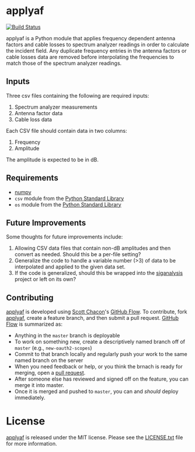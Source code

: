 # applyaf

[![Build Status][travis image]][travis link]

applyaf is a Python module that applies frequency dependent antenna
factors and cable losses to spectrum analyzer readings in order to
calculate the incident field. Any duplicate frequency entries in the
antenna factors or cable losses data are removed before interpolating
the frequencies to match those of the spectrum analyzer readings.

## Inputs

Three csv files containing the following are required inputs:

1. Spectrum analyzer measurements
2. Antenna factor data
3. Cable loss data

Each CSV file should contain data in two columns:

1. Frequency
2. Amplitude

The amplitude is expected to be in dB.

## Requirements

- [numpy][]
- `csv` module from the [Python Standard Library][]
- `os` module from the [Python Standard Library][]

## Future Improvements

Some thoughts for future improvements include:

1. Allowing CSV data files that contain non-dB amplitudes and then
convert as needed. Should this be a per-file setting?
2. Generalize the code to handle a variable number (>3) of data to be
interpolated and applied to the given data set.
3. If the code is generalized, should this be wrapped into the
[siganalysis][] project or left on its own?

## Contributing

[applyaf][] is developed using [Scott Chacon][]'s [GitHub Flow][]. To
contribute, fork [applyaf][], create a feature branch, and then submit
a pull request.  [GitHub Flow][] is summarized as:

- Anything in the `master` branch is deployable
- To work on something new, create a descriptively named branch off of
  `master` (e.g., `new-oauth2-scopes`)
- Commit to that branch locally and regularly push your work to the same
  named branch on the server
- When you need feedback or help, or you think the brnach is ready for
  merging, open a [pull request][].
- After someone else has reviewed and signed off on the feature, you can
  merge it into master.
- Once it is merged and pushed to `master`, you can and *should* deploy
  immediately.

# License

[applyaf] is released under the MIT license. Please see the
[LICENSE.txt] file for more information.

[applyaf]: https://github.com/questrail/applyaf
[github flow]: http://scottchacon.com/2011/08/31/github-flow.html
[LICENSE.txt]: https://github.com/questrail/applyaf/blob/develop/LICENSE.txt
[numpy]: http://www.numpy.org
[pull request]: https://help.github.com/articles/using-pull-requests
[python standard library]: https://docs.python.org/2/library/
[scott chacon]: http://scottchacon.com/about.html
[siganalysis]: https://github.com/questrail/siganalysis
[travis image]: https://travis-ci.org/questrail/applyaf.png
[travis link]: https://travis-ci.org/questrail/applyaf
